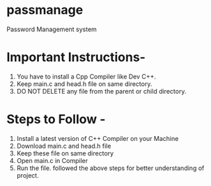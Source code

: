 # passmanage
Password Management system
# Important Instructions-
1. You have to install a Cpp Compiler like Dev C++.
2. Keep main.c and head.h file on same directory.
3. DO NOT DELETE any file from the parent or child directory.
# Steps to Follow -
1. Install  a latest version of  C++  Compiler  on  your  Machine
2. Download main.c and head.h file
3. Keep these file on same directory
4. Open main.c in Compiler
5. Run the file.
followed the above steps for better understanding of project.
